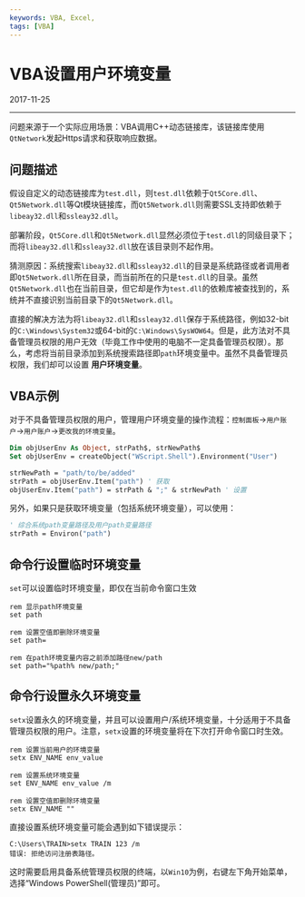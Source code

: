 ```yaml
---
keywords: VBA, Excel,
tags: [VBA]
---
```


# VBA设置用户环境变量

2017-11-25

---

问题来源于一个实际应用场景：VBA调用C++动态链接库，该链接库使用`QtNetwork`发起Https请求和获取响应数据。

## 问题描述

假设自定义的动态链接库为`test.dll`，则`test.dll`依赖于`Qt5Core.dll`、`Qt5Network.dll`等Qt模块链接库，而`Qt5Network.dll`则需要SSL支持即依赖于`libeay32.dll`和`ssleay32.dll`。

部署阶段，`Qt5Core.dll`和`Qt5Network.dll`显然必须位于`test.dll`的同级目录下；而将`libeay32.dll`和`ssleay32.dll`放在该目录则不起作用。

猜测原因：系统搜索`libeay32.dll`和`ssleay32.dll`的目录是系统路径或者调用者即`Qt5Network.dll`所在目录，而当前所在的只是`test.dll`的目录。虽然`Qt5Network.dll`也在当前目录，但它却是作为`test.dll`的依赖库被查找到的，系统并不直接识别当前目录下的`Qt5Network.dll`。

直接的解决方法为将`libeay32.dll`和`ssleay32.dll`保存于系统路径，例如32-bit的`C:\Windows\System32`或64-bit的`C:\Windows\SysWOW64`。但是，此方法对不具备管理员权限的用户无效（毕竟工作中使用的电脑不一定具备管理员权限）。那么，考虑将当前目录添加到系统搜索路径即`path`环境变量中。虽然不具备管理员权限，我们却可以设置 **用户环境变量**。

## VBA示例

对于不具备管理员权限的用户，管理用户环境变量的操作流程：`控制面板`->`用户账户`->`用户账户`->`更改我的环境变量`。

``` vb
Dim objUserEnv As Object, strPath$, strNewPath$
Set objUserEnv = createObject("WScript.Shell").Environment("User")

strNewPath = "path/to/be/added"
strPath = objUserEnv.Item("path") ' 获取
objUserEnv.Item("path") = strPath & ";" & strNewPath ' 设置
```

另外，如果只是获取环境变量（包括系统环境变量），可以使用：

``` vb
' 综合系统path变量路径及用户path变量路径
strPath = Environ("path")
```

## 命令行设置临时环境变量

`set`可以设置临时环境变量，即仅在当前命令窗口生效

    rem 显示path环境变量
    set path

    rem 设置空值即删除环境变量
    set path=

    rem 在path环境变量内容之前添加路径new/path
    set path="%path% new/path;"


## 命令行设置永久环境变量

`setx`设置永久的环境变量，并且可以设置用户/系统环境变量，十分适用于不具备管理员权限的用户。注意，`setx`设置的环境变量将在下次打开命令窗口时生效。

    rem 设置当前用户的环境变量
    setx ENV_NAME env_value

    rem 设置系统环境变量
    set ENV_NAME env_value /m

    rem 设置空值即删除环境变量
    setx ENV_NAME ""


直接设置系统环境变量可能会遇到如下错误提示：


    C:\Users\TRAIN>setx TRAIN 123 /m
    错误: 拒绝访问注册表路径。


这时需要启用具备系统管理员权限的终端，以`Win10`为例，右键左下角开始菜单，选择“Windows PowerShell(管理员)”即可。